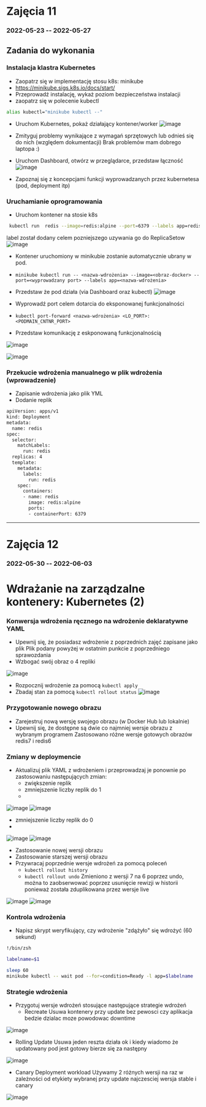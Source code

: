 # Zajęcia 11
### 2022-05-23 -- 2022-05-27

## Zadania do wykonania
### Instalacja klastra Kubernetes
 * Zaopatrz się w implementację stosu k8s: minikube
 * https://minikube.sigs.k8s.io/docs/start/
 * Przeprowadź instalację, wykaż poziom bezpieczeństwa instalacji
 * zaopatrz się w polecenie kubectl
```bash 
alias kubectl="minikube kubectl --"
```
 * Uruchom Kubernetes, pokaż działający kontener/worker
 ![image](screens/1.png "kubernetes")
 
 * Zmityguj problemy wynikające z wymagań sprzętowych lub odnieś się do nich (względem dokumentacji)
 Brak problemów mam dobrego laptopa :)
 * Uruchom Dashboard, otwórz w przeglądarce, przedstaw łączność
  ![image](screens/2.png "dashboard")
  
 * Zapoznaj się z koncepcjami funkcji wyprowadzanych przez kubernetesa (pod, deployment itp)

### Uruchamianie oprogramowania
 * Uruchom kontener na stosie k8s
 ```bash
  kubectl run  redis --image=redis:alpine --port=6379 --labels app=redis
 ```
 label został dodany celem pozniejszego uzywania go do ReplicaSetow
  ![image](screens/3.png "run pod")
  
 * Kontener uruchomiony w minikubie zostanie automatycznie ubrany w pod.
 * ```minikube kubectl run -- <nazwa-wdrożenia> --image=<obraz-docker> --port=<wyprowadzany port> --labels app=<nazwa-wdrożenia>```
 * Przedstaw że pod działa (via Dashboard oraz kubectl)
  ![image](screens/4.png "dash")
  
 * Wyprowadź port celem dotarcia do eksponowanej funkcjonalności
 * ```kubectl port-forward <nazwa-wdrożenia> <LO_PORT>:<PODMAIN_CNTNR_PORT> ```
 * Przedstaw komunikację z eskponowaną funkcjonalnością
 
 ![image](screens/5.png "dash")
 
 ![image](screens/6.png "pong")

 
### Przekucie wdrożenia manualnego w plik wdrożenia (wprowadzenie)
 * Zapisanie wdrożenia jako plik YML
 * Dodanie replik
```bash
apiVersion: apps/v1
kind: Deployment
metadata:
  name: redis
spec:
  selector:
    matchLabels:
      run: redis
  replicas: 4
  template:
    metadata:
      labels:
        run: redis
    spec:
      containers:
      - name: redis
        image: redis:alpine
        ports:
        - containerPort: 6379
```
-------------------------------------------------------------
# Zajęcia 12
### 2022-05-30 -- 2022-06-03

# Wdrażanie na zarządzalne kontenery: Kubernetes (2)
### Konwersja wdrożenia ręcznego na wdrożenie deklaratywne YAML
 * Upewnij się, że posiadasz wdrożenie z poprzednich zajęć zapisane jako plik
 Plik podany powyżej w ostatnim punkcie z poprzedniego sprawozdania
 * Wzbogać swój obraz o 4 repliki
 
![image](screens/9.png "replicas")
 * Rozpocznij wdrożenie za pomocą ```kubectl apply```
 * Zbadaj stan za pomocą ```kubectl rollout status```
![image](screens/10.png "rollout")


### Przygotowanie nowego obrazu
 * Zarejestruj nową wersję swojego obrazu (w Docker Hub lub lokalnie)
 * Upewnij się, że dostępne są dwie co najmniej wersje obrazu z wybranym programem
 Zastosowano różne wersje gotowych obrazów redis7 i redis6
  
### Zmiany w deploymencie
 * Aktualizuj plik YAML z wdrożeniem i przeprowadzaj je ponownie po zastosowaniu następujących zmian:
   * zwiększenie replik
   * zmniejszenie liczby replik do 1
   * 
 ![image](screens/11.png "replicas")
 ![image](screens/12.png "replicas")
   * zmniejszenie liczby replik do 0
   * 
 ![image](screens/13.png "replicas")
 ![image](screens/14.png "replicas")
   * Zastosowanie nowej wersji obrazu
   * Zastosowanie starszej wersji obrazu
 * Przywracaj poprzednie wersje wdrożeń za pomocą poleceń
   * ```kubectl rollout history```
   * ```kubectl rollout undo```
  Zmieniono z wersji 7 na 6 poprzez undo, można to zaobserwować poprzez usunięcie rewizji w historii ponieważ została zduplikowana przez wersje live
  
 ![image](screens/15.png "rollout")
 ![image](screens/16.png "rollout")

### Kontrola wdrożenia
 * Napisz skrypt weryfikujący, czy wdrożenie "zdążyło" się wdrożyć (60 sekund)
 ```bash
 !/bin/zsh

labelname=$1

sleep 60
minikube kubectl -- wait pod --for=condition=Ready -l app=$labelname
 ```
 
### Strategie wdrożenia
 * Przygotuj wersje wdrożeń stosujące następujące strategie wdrożeń
   * Recreate
  Usuwa kontenery przy update bez pewosci czy aplikacja bedzie dzialac moze powodowac downtime
  
![image](screens/17.png "rollout")
   * Rolling Update
 Usuwa jeden reszta działa ok i kiedy wiadomo że updatowany pod jest gotowy bierze się za następny
 
![image](screens/18.png "rollout")
   * Canary Deployment workload
 Używamy 2 różnych wersji na raz w zależności od etykiety wybranej przy update najczesciej wersja stable i canary
 
![image](screens/19.png "rollout")



